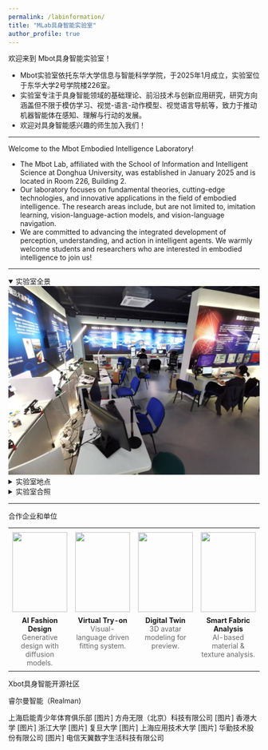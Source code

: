 ```yaml
---
permalink: /labinformation/
title: "MLab具身智能实验室"
author_profile: true
---
```


欢迎来到 Mbot具身智能实验室！

- Mbot实验室依托东华大学信息与智能科学学院，于2025年1月成立，实验室位于东华大学2号学院楼226室。
- 实验室专注于具身智能领域的基础理论、前沿技术与创新应用研究，研究方向涵盖但不限于模仿学习、视觉-语言-动作模型、视觉语言导航等，致力于推动机器智能体在感知、理解与行动的发展。
- 欢迎对具身智能感兴趣的师生加入我们！

---

Welcome to the Mbot Embodied Intelligence Laboratory!

- The Mbot Lab, affiliated with the School of Information and Intelligent Science at Donghua University, was established in January 2025 and is located in Room 226, Building 2.
- Our laboratory focuses on fundamental theories, cutting-edge technologies, and innovative applications in the field of embodied intelligence. The research areas include, but are not limited to, imitation learning, vision-language-action models, and vision-language navigation.
- We are committed to advancing the integrated development of perception, understanding, and action in intelligent agents. We warmly welcome students and researchers who are interested in embodied intelligence to join us!

---

<details open>
<summary>实验室全景</summary>
<img src="../images/1280X1280.JPEG" width="1000">
</details>

<details>
<summary>实验室地点</summary>
<img src="../images/1280X1280.JPEG" width="1000">
</details>

<details>
<summary>实验室合照</summary>
<img src="../images/1280X1280.JPEG" width="1000">
</details>

---

合作企业和单位
<table style="width:100%; max-width:1100px; margin:auto; border-collapse:collapse;">
<tr>
<td style="width:25%; text-align:center; vertical-align:top; padding:8px;">
  <img src="images/look1.jpg" width="100%" style="height:160px; object-fit:cover; display:block;">
  <div style="font-weight:700; margin-top:8px;">AI Fashion Design</div>
  <div style="color:#666; font-size:14px;">Generative design with diffusion models.</div>
</td>

<td style="width:25%; text-align:center; vertical-align:top; padding:8px;">
  <img src="images/look2.jpg" width="100%" style="height:160px; object-fit:cover; display:block;">
  <div style="font-weight:700; margin-top:8px;">Virtual Try-on</div>
  <div style="color:#666; font-size:14px;">Visual-language driven fitting system.</div>
</td>

<td style="width:25%; text-align:center; vertical-align:top; padding:8px;">
  <img src="images/look3.jpg" width="100%" style="height:160px; object-fit:cover; display:block;">
  <div style="font-weight:700; margin-top:8px;">Digital Twin</div>
  <div style="color:#666; font-size:14px;">3D avatar modeling for preview.</div>
</td>

<td style="width:25%; text-align:center; vertical-align:top; padding:8px;">
  <img src="images/look4.jpg" width="100%" style="height:160px; object-fit:cover; display:block;">
  <div style="font-weight:700; margin-top:8px;">Smart Fabric Analysis</div>
  <div style="color:#666; font-size:14px;">AI-based material & texture analysis.</div>
</td>
</tr>
</table>

Xbot具身智能开源社区

睿尔曼智能（Realman)

上海启能青少年体育俱乐部
[图片]
方舟无限（北京）科技有限公司
[图片]
香港大学
[图片]
浙江大学
[图片]
复旦大学
[图片]
上海应用技术大学
[图片]
华勤技术股份有限公司
[图片]
电信天翼数字生活科技有限公司
